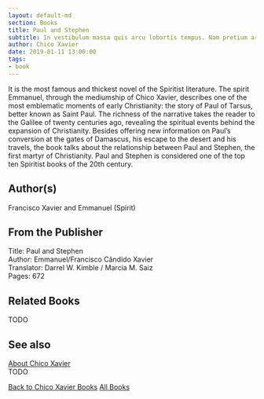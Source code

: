 ```yaml
---
layout: default-md
section: Books
title: Paul and Stephen
subtitle: In vestibulum massa quis arcu lobortis tempus. Nam pretium arcu in odio vulputate luctus.
author: Chico Xavier
date: 2019-01-11 13:00:00
tags: 
- book
---
```


It is the most famous and thickest novel of the Spiritist literature. The spirit Emmanuel, through the mediumship of Chico Xavier, describes one of the most emblematic moments of early Christianity: the story of Paul of Tarsus, better known as Saint Paul. The richness of the narrative takes the reader to the Galilee of twenty centuries ago, revealing the spiritual events behind the expansion of Christianity. Besides offering new information on Paul’s conversion at the gates of Damascus, his escape to the desert and his travels, the book talks about the relationship between Paul and Stephen, the first martyr of Christianity. Paul and Stephen is considered one of the top ten Spiritist books of the 20th century.

## Author(s)
Francisco Xavier and Emmanuel (Spirit)

## From the Publisher
Title: Paul and Stephen  
Author: Emmanuel/Francisco Cândido Xavier  
Translator: Darrel W. Kimble / Marcia M. Saiz  
Pages: 672  

## Related Books
TODO

## See also
[About Chico Xavier](/profile/chico-xavier)  
TODO


<a href="/books/chico-xavier" class="button">Back to Chico Xavier Books</a>
<a href="/books" class="button">All Books</a>

